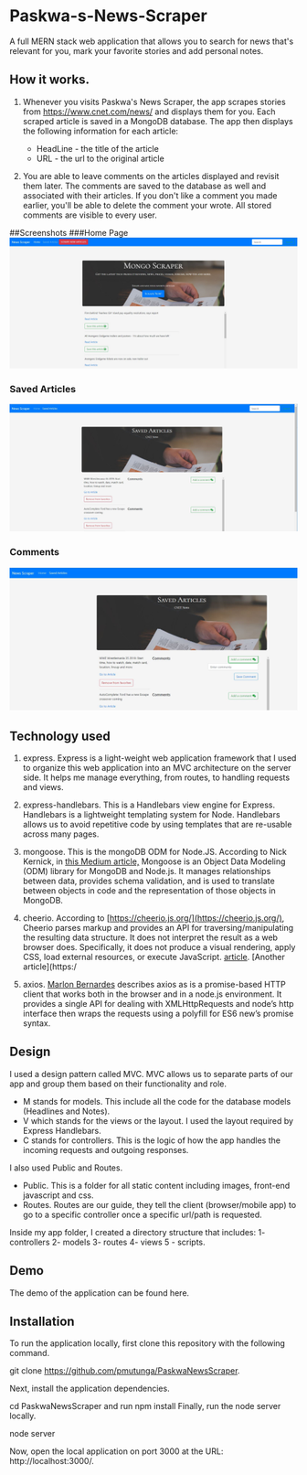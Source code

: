 # Paskwa-s-News-Scraper

A full MERN stack web application that allows you to search for news that's relevant for you, mark your favorite stories and add personal notes.

## How it works.
  1. Whenever you visits Paskwa's News Scraper, the app scrapes stories from https://www.cnet.com/news/ and displays them for you. Each scraped article is saved in a MongoDB database. The app then displays the following information for each article:

     * HeadLine - the title of the article
     * URL - the url to the original article

  2. You are able to leave comments on the articles displayed and revisit them later. The comments are saved to the database as well and associated with their articles. If you don't like a comment you made earlier, you'll be able to delete the comment your wrote. All stored comments are visible to every user.

##Screenshots
###Home Page
 ![Home Page](public/assets/images/home.JPG)

### Saved Articles
 ![Saved](public/assets/images/saved.JPG)

### Comments
 ![Comments](public/assets/images/addcomment.JPG)


## Technology used

   1. express. Express is a light-weight web application framework that I used to organize this web application into an MVC architecture on the server side. It helps me manage everything, from routes, to handling requests and views.

   2. express-handlebars. This is a Handlebars view engine for Express. Handlebars is a lightweight templating system for Node. Handlebars allows us to avoid repetitive code by using templates that are re-usable across many pages.

   3. mongoose. This is the mongoDB ODM for Node.JS. According to Nick Kernick, in [this Medium article,](https://medium.freecodecamp.org/introduction-to-mongoose-for-mongodb-d2a7aa593c57) Mongoose is an Object Data Modeling (ODM) library for MongoDB and Node.js. It manages relationships between data, provides schema validation, and is used to translate between objects in code and the representation of those objects in MongoDB.

   4. cheerio. According to [https://cheerio.js.org/](https://cheerio.js.org/), Cheerio parses markup and provides an API for traversing/manipulating the resulting data structure. It does not interpret the result as a web browser does. Specifically, it does not produce a visual rendering, apply CSS, load external resources, or execute JavaScript.  [article](https://medium.freecodecamp.org/how-to-build-a-simple-search-bot-in-30-minutes-eb56fcedcdb1). [Another article](https:/

   5. axios. [Marlon Bernardes](http://codeheaven.io/how-to-use-axios-as-your-http-client/) describes axios as is a promise-based HTTP client that works both in the browser and in a node.js environment. It provides a single API for dealing with XMLHttpRequests and node’s http interface then wraps the requests using a polyfill for ES6 new’s promise syntax. 

## Design
I used a design pattern called MVC. MVC allows us to separate parts of our app and group them based on their functionality and role. 
* M stands for models. This include all the code for the database models (Headlines and Notes). 
* V which stands for the views or the layout. I used the layout required by Express Handlebars. 
* C stands for controllers. This is the logic of how the app handles the incoming requests and outgoing responses.

I also used Public and Routes.
* Public. This is a folder for all static content including images, front-end javascript and css.
* Routes. Routes are our guide, they tell the client (browser/mobile app) to go to a specific controller once a specific url/path is requested.

Inside my app folder, I created a directory structure that includes:
1- controllers
2- models
3- routes
4- views
5 - scripts. 

## Demo
The demo of the application can be found here.

## Installation
To run the application locally, first clone this repository with the following command.

git clone https://github.com/pmutunga/PaskwaNewsScraper.  

Next, install the application dependencies.

cd PaskwaNewsScraper and run npm install Finally, run the node server locally.

node server

Now, open the local application on port 3000 at the URL: http://localhost:3000/.

